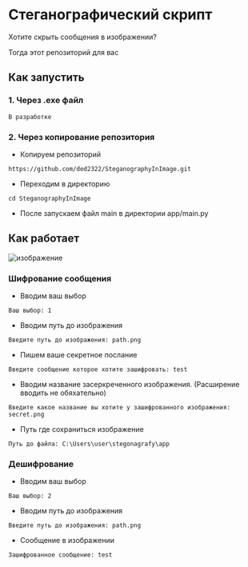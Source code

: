 # Стеганографический скрипт
Хотите скрыть сообщения в изображении?

Тогда этот репозиторий для вас 
## Как запустить 
### 1. Через .exe файл
    В разработке
### 2. Через копирование репозитория
- Копируем репозиторий     
````
https://github.com/ded2322/SteganographyInImage.git
````
- Перeходим в директорию
```
cd SteganographyInImage
```
- После запускаем файл main в директории app/main.py

## Как работает
![изображение](https://github.com/ded2322/SteganographyInImage/assets/151318767/e86cb3e8-37a8-4d84-9026-c452c29b089a)

### Шифрование сообщения
- Вводим ваш выбор
```
Ваш выбор: 1
```
- Вводим путь до изображения
```
Введите путь до изображения: path.png
```
- Пишем ваше секретное послание
```
Введите сообщение которое хотите зашифровать: test
```
- Вводим название засеркреченного изображения. (Расширение вводить не обяхательно)
```
Введите какое название вы хотите у зашифрованного изображения: secret.png
```
- Путь где сохраниться изображение 
```
Путь до файла: C:\Users\user\stegonagrafy\app
```
### Дешифрование
- Вводим ваш выбор
```
Ваш выбор: 2
```
- Вводим путь до изображения
```
Введите путь до изображения: path.png
```
- Сообщение в изображении
```
Зашифрованное сообщение: test
```
